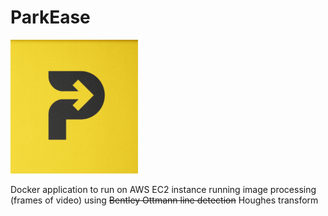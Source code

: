 # ParkEase

![ParkEase logo](ParkEaselogo.png)

Docker application to run on AWS EC2 instance running image processing (frames of video) using ~~Bentley Ottmann line detection~~ Houghes transform
